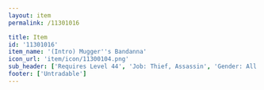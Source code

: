 ```yaml
---
layout: item
permalink: /11301016

title: Item
id: '11301016'
item_name: '(Intro) Mugger''s Bandanna'
icon_url: 'item/icon/11300104.png'
sub_header: ['Requires Level 44', 'Job: Thief, Assassin', 'Gender: All']
footer: ['Untradable']
---
```

